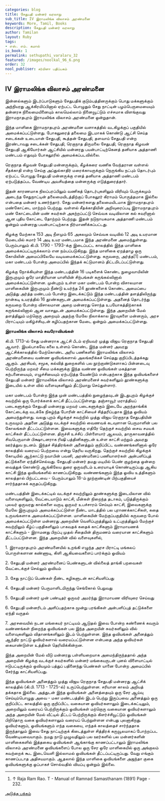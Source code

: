 ```yaml
---
categories: blog
title: சேதுபதி மன்னர் வரலாறு
sub_title: IV இராமலிங்க விலாசம் அரண்மனை
keywords: More, Tamil, Books
description: சேதுபதி மன்னர் வரலாறு
author: Tamilan
layout: Ruby
tags:
- எஸ். எம். கமால்
is_book: 1
permalink: sethupathi_varalaru_32
featured: /images/noolkal_96_6.png
order: 32
nool_publiser: சர்மிளா பதிப்பகம்
---
```



## IV இராமலிங்க விலாசம் அரண்மனை

இன்னல்களும் இடர்ப்பாடுகளும் சேதுபதிக் குடும்பத்தினருக்கும் பொது மக்களுக்கும் அந்நியரது ஆக்கிரமிப்பினால் ஏற்பட்ட பொழுதும் சேது நாட்டின் பழம்பெருமையையும் தன்னரசு நிலைமையினையும் காலமெல்லாம் நினைவூட்டும் எச்சமாக விளங்குவது இராமநாதபுரம் இராமலிங்க விலாசம் அரண்மனை ஒன்றுதான்.

இந்த மாளிகை இராமநாதபுரம் அரண்மனை வளாகத்தில் வடகிழக்குப் பகுதியில் அமைக்கப்பட்டுள்ளது. போகலுரைத் தலைமை இடமாகக் கொண்டு ஆட்சி செய்த சடைக்கன் உடையான் சேதுபதி, கூத்தன் சேதுபதி, தளவாய் சேதுபதி என்ற இரண்டாவது சடைக்கன் சேதுபதி, ரெகுநாத திருமலை சேதுபதி, ரெகுநாத கிழவன் சேதுபதி ஆகியோர்கள் ஆட்சியில் மன்னரது பயன்பாட்டிற்கெனத் தனியாக அத்தாணி மண்டபம் எதுவும் போகலூரில் அமைக்கப்படவில்லை.

ரெகுநாத கிழவன் சேதுபதி மன்னருக்கும், கீழக்கரை வணிக வேந்தரான வள்ளல் சீதக்காதி என்ற செய்கு அப்துல்காதிர் மரைக்காயருக்கும் நெருங்கிய நட்பும் தொடர்பும் ஏற்பட்ட பொழுது சேதுபதி மன்னருக்கு எனத் தனியாக அத்தாணி மண்டபம் ஏற்படுத்தப்பட வேண்டிய அவசியத்தை மன்னருக்கு எடுத்துரைத்தார்.

இதன் காரணமாக நிலப்பரப்பிலும் வணிகத் தொடர்புகளிலும் விரிவும் பெருக்கமும் அடைந்த சேதுநாட்டின் தலைமையிடத்திற்குப் போகலூர் கிராமம் பொருத்தமாக இல்லை என்பதை மன்னர் உணர்ந்தார். சேது மன்னர்களது தலைமையிடமாக இராமநாதபுரம் மண்கோட்டை மாற்றம் பெற்றது. வள்ளல் சீதக்காதியின் அறிவுரைப்படி இராமநாதபுரம் மண் கோட்டையின் மண் சுவர்கள் அகற்றப்பட்டு செவ்வக வடிவிலான கல் சுவரினால் ஆன புதிய கோட்டை தோற்றம் பெற்றது. இதன் நடுநாயகமாக அத்தாணி மண்டபம் ஒன்றும் மன்னரது பயன்பாட்டிற்காக நிர்மாணிக்கப்பட்டது.

கிழக்கு மேற்காக 153 அடி நீளமும் 65 அகலமும் செவ்வக வடிவில் 12 அடி உயரமான மேடையில் சுமார் 14 அடி உயர மண்டபமாக இந்த அரண்மனை அமைந்துள்ளது. பெரும்பாலும் கி.பி. 1790 - 1793-க்கு இடைப்பட்ட காலத்தில் இந்த மாளிகை அமைக்கப்பட்டிருக்கலாம் என நம்பப்படுகிறது. இந்த மாளிகை ஏறத்தாழ ஒரு கோயிலின் அமைப்பிலேயே வடிவமைக்கப்பட்டுள்ளது. கருவறை, அர்த்த[1] மண்டபம், மகா மண்டபம் போன்ற அமைப்பில் இந்தக் கட்டுமானம் திட்டமிடப்பட்டுள்ளது.

கிழக்கு நோக்கியுள்ள இந்த மண்டபத்தின் 16 படிகளைக் கொண்ட நுழைவாயிலின் இருபுறமும் ஒரே மாதிரியான யாளியின் சிற்பங்கள் கருங்கல்லினால் அமைக்கப்பட்டுள்ளன. முன்புறம் உள்ள மகா மண்டபம் போன்ற விசாலமான மாளிகையின் இருபுறமும் நீண்டு உயர்ந்த 24 தூண்களைக் கொண்ட அமைப்பை அடுத்து அர்த்த மண்டபம் போன்ற இடைக்கட்டும் இந்த மண்டபத்தின் தளத்திலிருந்து நான்கடி உயரத்தில் 16 தூண்களுடன் அமைக்கப்பட்டுள்ளது. அதனைத் தொடர்ந்து கருவறை போன்ற விசாலமான அறை மன்னரது சொந்த உபயோகத்திற்காகக் கருங்கல்லினால் ஆன வாசலுடன் அமைக்கப்பட்டுள்ளது. இந்த அறையின் மேல் தளத்திலும் மற்றொரு அறையும் அதற்கு மேலே நிலாக்கால இரவுகளை மன்னரும், அரச பிராட்டியும் மகிழ்ச்சியுடன் கழிப்பதற்கான மேடை ஒன்றும் அமைக்கப்பட்டுள்ளது.

**இராமலிங்க விலாசம் சுவரோவியங்கள்**

கி.பி. 1713-ல் சேது மன்னராக ஆட்சி பீடம் ஏறியவர் முத்து விஜய ரெகுநாத சேதுபதி ஆவார். இயல்பாகவே கலை உள்ளம் கொண்ட இந்த மன்னர் அவரது ஆட்சிக்காலத்தில் மேற்கொண்ட அரிய பணிகளில் இராமலிங்க விலாசம் அரண்மனையை வண்ண ஒவியங்களால் அலங்கரிக்கச் செய்தது குறிப்பிடத்தக்கது ஆகும். அரசியல், சமூக, கல்வித் துறைகளில் பல நூற்றாண்டுகளாகப் பின்னடைவு பெற்றிருந்த மறவர் சீமை மக்களுக்கு இந்த வண்ண ஒவியங்கள் மகத்தான கற்பனையையும், எழுச்சியையும் ஏற்படுத்த வேண்டும் என்பதற்காக இந்த ஒவியங்களைச் சேதுபதி மன்னர் இராமலிங்க விலாசம் அரண்மனைச் சுவர்களிலும் தூண்களுக்கு இடையில் உள்ள வில் வளைவுகளிலும் தீட்டுமாறு செய்துள்ளார்.

மகா மண்டபம் போன்ற இந்த முன் மண்டபத்தில் நுழைந்தவுடன் இடதுபுறம் கிழக்குச் சுவற்றில் ஒரு போர்க்களக் காட்சி தீட்டப்பட்டுள்ளது. தஞ்சாவூர் மராத்தியப் படைகளுக்கும் சேதுபதி மன்னரது மறவர் படைகளுக்கும் இடையே அறந்தாங்கிக் கோட்டைக்கு வடக்கே நிகழ்ந்த போரின் காட்சியைச் சித்தரிப்பதாக இந்த ஓவியம் அமைந்துள்ளது. வலது புறம் கிழக்குச் சுவற்றில் முத்து விஜய ரெகுநாத சேதுபதியின் உருவமும் அதனை அடுத்து வடக்குச் சுவற்றில் வைணவக் கடவுளான பெருமாளின் பல கோலங்கள் தீட்டப்பட்டுள்ளன. இவைகளுக்கு எதிரே தெற்குச் சுவற்றில் சைவ சமயக் காட்சிகள் தீட்டப்பட்டுள்ளன. திருச்சி உச்சிப் .பிள்ளையார் ஆலயம், தாருகாவனத்தில் சிவபெருமான் பிக்ஷாடனராக ரிஷி பத்தினிகளுடன் உள்ள காட்சி மற்றும் அவரது ஊர்த்துவ நடனம். இந்தச் சித்திரங்கள் அனைத்தும் குறிப்பிட்ட வண்ணங்களினால் ஒரே காலத்தில் வரையப் பெற்றவை என்று தெரிய வருகிறது. தெற்குச் சுவற்றில் கிழக்குக் கோடியில் ஆற்காட்டு நவாபின் பவனி, அரண்மனைப் பணியாளர்கள் அன்பளிப்புத் தட்டுக்களை ஏந்திச்செல்வது. சேதுபதி மன்னர் தமது மடியில் பெண் குழந்தை ஒன்றை வைத்துக் கொண்டு ஆங்கிலேய துரை ஒருவரிடம் உரையாடிக் கொண்டிருப்பது ஆகிய காட்சி இந்த ஒவியங்களில் காணப்படுகிறது. வண்ணங்களும் இந்த ஓவிய உத்திகளும் காலத்தால் பிற்பட்டவை - பெரும்பாலும் 18-ம் நூற்றாண்டின் பிற்பகுதியைச் சார்ந்ததாகக் கருதப்படுகிறது.

மண்டபத்தின் இடைக்கட்டில் வடக்குச் சுவற்றிலும் தூண்களுக்கு இடையிலான வில் வளைவுகளிலும், வேட்டையாடும் காட்சி, மீன்கள் நிறைந்த தடாகம், படுத்திருக்கும் புலவர் ஒருவரது கால்களை வருடி ஒருவர் உபச்சாரம் செய்யும் காட்சி, இவைகளுக்கு மேலே இருபுறமும் அமைக்கப்பட்டுள்ள நீண்ட மாடத்தில் பல புராணக்காட்சிகள், கதை உருவங்களாக அமைக்கப்பட்டுள்ளன. மாளிகையின் மேற்குப்பகுதியில் கருவறை போல் அமைக்கப்பட்டுள்ள மன்னரது அறையின் வெளிப்புறத்திலும் உட்புறத்திலும் மேற்குச் சுவற்றிலும் கீழ்ப் பகுதிகளிலும் பாகவதக் கதைக் காட்சிகளும் இராமாயணக் காட்சிகளும் - இராமனது பிறப்பு முதல் சீதையின் திருமணம் வரையான காட்சிகளும் தீட்டப்பட்டுள்ளன. இந்த அறையின் வில் வளைவுகளில்,

1\. இராமநாதபுரம் அரண்மனையில் உறங்கி எழுந்த அரச பிராட்டி மங்கலப் பொருள்களான கண்ணாடி, கிளி ஆகியவைகளைப் பார்க்கும் ஓவியம்

2\. சேதுபதி மன்னர் அரண்மனைப் பெண்களுடன் வில்லைத் தாங்கி பறவைகள் வேட்டைக்குச் செல்லும் ஒவியம்

3\. சேது நாட்டுப் பெண்கள் நீண்ட கழிகளுடன் காட்சியளிப்பது

4\. சேதுபதி மன்னர் பெருமாளிடமிருந்து செங்கோல் பெறுவது

5\. சேதுபதி மன்னர் முன் பண்டிதர் ஒருவர் அமர்ந்து இராமாயண விரிவுரை செய்வது

6\. சேதுபதி மன்னரிடம் அளிப்பதற்காக மூன்று பரங்கிகள் அன்பளிப்புத் தட்டுக்களை ஏந்தி வருதல்

7\. அரசவையில் நடன மங்கையர் நாட்டியம் ஆடுதல் இவை போன்ற கண்ணைக் கவரும் வண்ணங்கள் நிறைந்த ஒவியங்கள் பல இந்த அறையின் சுவர்களிலும் வில் வளைவுகளிலும் விதானங்களிலும் இடம் பெற்றுள்ளன. இந்த ஒவியங்கள் அனைத்தும் ஆந்திர நாட்டு ஓவியர்களால் வரையப்பட்டுள்ளன என்பதை அந்த ஒவியர்கள் கையாண்டுள்ள உத்திகள் தெரிவிக்கின்றன.

இந்த அறையின் மேல் வீடு மன்னரது பள்ளியறையாக அமைந்திருந்ததால் அந்த அறையின் கிழக்கு வடக்குச் சுவர்களில் மன்னர் மங்கையருடன் புனல் விளையாட்டில் ஈடுபட்டிருக்கும் ஒவியமும் பத்துப் பதினைந்து பெண்கள் யானை போன்ற அமைப்பில் சேர்ந்து காட்சியளிப்பது.

இந்த ஓவியங்கள் அனைத்தும் முத்து விஜய ரெகுநாத சேதுபதி மன்னரது ஆட்சிக் காலத்தில் (கி.பி. 1713 - 1725-ல்) உருப்பெற்றுள்ளன. சரியான காலம் அறியத் தக்கதாக இல்லை. அத்துடன் இந்த ஓவியங்கள் அனைத்தையும் ஒரு சேர ஆய்வு செய்யும்பொழுது அவை - மகா மண்டபத்தில் இடம் பெற்று இருப்பவை அனைத்தும் ஒரு குறிப்பிட்ட காலத்தில் ஒரு குறிப்பிட்ட வகையான ஒவியர்களாலும் இடைக்கட்டிலும், அறையிலும் வரையப் பெற்றிருக்கும் ஓவியங்கள் மற்றொரு வகையான ஓவியர்களாலும் அந்த அறையின் மேல் வீட்டில் தீட்டப் பெற்றிருக்கும் கிளர்ச்சியூட்டும் ஓவியங்கள் பிறிதொரு வகை ஓவியர்களாலும் வரையப் பெற்றுள்ளன என்பது புலனாகிறது. ஒவியர்களும், ஓவியங்களும் எந்த வகையை, எந்தக் காலத்தைச் சார்ந்ததாக இருந்தாலும் இவை சேது நாட்டிற்குக் கிடைத்துள்ள சித்திரக் கருவூலமாகப் போற்றப்பட வேண்டியவையாகும். நமது நாடு முழுவதிலும் பல ஊர்களில் பல மன்னர்களின் மாளிகைகளில் இத்தகைய ஓவியங்கள் ஆங்காங்கு காணப்பட்டாலும் இராமலிங்க விலாசம் அரண்மனை ஒவியங்களைப் போல ஒரு சேர ஒரே மாளிகையில் ஒரு அங்குலம் சுவற்றைக் கூட இடைவெளி இல்லாமல் ஒவியங்கள் தீட்டப்பட்டிருப்பது. வேறு எங்கும் காணப்படாத அதிசயமாகும். ஆதலால் இந்த மாளிகை ஓவியங்களை அஜந்தா குகை ஒவியங்களுக்கு ஒப்பாகச் சொல்வதில் வியப்பு ஒன்றும் இல்லை.

* * *

  1. ↑ Raja Ram Rao. T - Manual of Ramnad Samasthanam (1891) Page - 232.

[அடுத்த பக்கம்](sethupathi_varalaru_33)